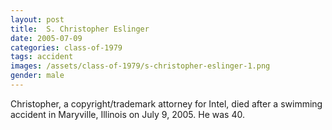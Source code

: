 ```yaml
---
layout: post
title:  S. Christopher Eslinger
date: 2005-07-09
categories: class-of-1979
tags: accident
images: /assets/class-of-1979/s-christopher-eslinger-1.png
gender: male
---
```

Christopher, a copyright/trademark attorney for Intel, died after a swimming accident in Maryville, Illinois on July 9, 2005. He was 40.
